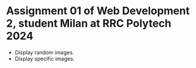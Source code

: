 # Assignment 01 of Web Development 2, student Milan at RRC Polytech 2024

- Display random images.
- Display specific images.
